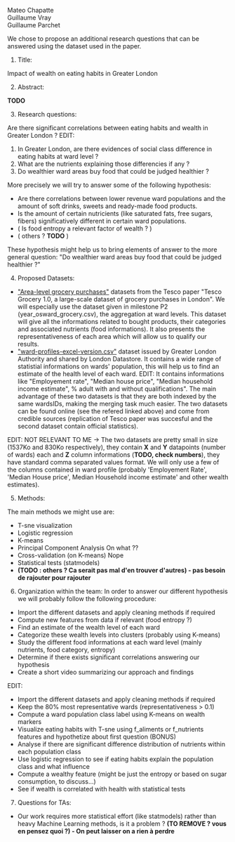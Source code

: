 Mateo Chapatte  
Guillaume Vray  
Guillaume Parchet  

We chose to propose an additional research questions that can be answered using the dataset used in the paper.

1. Title:

Impact of wealth on eating habits in Greater London

2. Abstract:

**TODO**
 
3. Research questions:

Are there significant correlations between eating habits and wealth in Greater London ?
EDIT: 
1) In Greater London, are there evidences of social class difference in eating habits at ward level ?
2) What are the nutrients explaining those differencies if any ?
3) Do wealthier ward areas buy food that could be judged healthier ?
 
More precisely we will try to answer some of the following hypothesis:
  - Are there correlations between lower revenue ward populations and the amount of soft drinks, sweets and ready-made food products.
  - Is the amount of certain nutricients (like saturated fats, free sugars, fibers) significatively different in certain ward populations.
  - ( Is food entropy a relevant factor of wealth ? )
  - ( others ? **TODO** )
   
These hypothesis might help us to bring elements of answer to the more general question: "Do wealthier ward areas buy food that could be judged healthier ?"
 
4. Proposed Datasets:
 - ["Area-level grocery purchases"](https://figshare.com/collections/Tesco_Grocery_1_0/4769354/2) datasets from the Tesco paper "Tesco Grocery 1.0, a large-scale dataset of grocery purchases in London". We will especially use the dataset given in milestone P2 (year_osward_grocery.csv), the aggregation at ward levels. This dataset will give all the informations related to bought products, their categories and associated nutrients (food informations). It also presents the representativeness of each area which will allow us to qualify our results.
 - ["ward-profiles-excel-version.csv"](https://data.london.gov.uk/dataset/ward-profiles-and-atlas) dataset issued by Greater London Authority and shared by London Datastore. It contains a wide range of statistial informations on wards' population, this will help us to find an estimate of the health level of each ward. EDIT: It contains informations like "Employement rate", "Median house price", "Median household income estimate", % adult with and without qualifications".
The main advantage of these two datasets is that they are both indexed by the same wardsIDs, making the merging task much easier. The two datasets can be found online (see the refered linked above) and come from credible sources (replication of Tesco paper was succesful and the second dataset contain official statistics).

EDIT: NOT RELEVANT TO ME -> The two datasets are pretty small in size (1537Ko and  830Ko respectively), they contain **X** and **Y** datapoints (number of wards) each and **Z** column informations (**TODO, check numbers**), they have standard comma separated values format. We will only use a few of the columns contained in ward profile (probably 'Employement Rate', 'Median House price', Median Household income estimate' and other wealth estimates). 
 
5. Methods:

The main methods we might use are:
 - T-sne visualization
 - Logistic regression
 - K-means
 - Principal Component Analysis  On what ??
 - Cross-validation (on K-means) Nope
 - Statistical tests (statmodels)
 - **(TODO : others ? Ca serait pas mal d'en trouver d'autres) - pas besoin de rajouter pour rajouter**
 
6. Organization within the team:
In order to answer our different hypothesis we will probably follow the following procedure:
 - Import the different datasets and apply cleaning methods if required
 - Compute new features from data if relevant (food entropy ?)
 - Find an estimate of the wealth level of each ward
 - Categorize these wealth levels into clusters (probably using K-means)
 - Study the different food informations at each ward level (mainly nutrients, food category, entropy)
 - Determine if there exists significant correlations answering our hypothesis
 - Create a short video summarizing our approach and findings

EDIT:
 - Import the different datasets and apply cleaning methods if required
 - Keep the 80% most representative wards (representativeness > 0.1)
 - Compute a ward population class label using K-means on wealth markers
 - Visualize eating habits with T-sne using f_aliments or f_nutrients features and hypothetize about first question (BONUS)
 - Analyse if there are significant difference distribution of nutrients within each population class
 - Use logistic regression to see if eating habits explain the population class and what influence
 - Compute a wealthy feature (might be just the entropy or based on sugar consumption, to discuss...)
 - See if wealth is correlated with health with statistical tests
 
 
7. Questions for TAs:
 - Our work requires more statistical effort (like statmodels) rather than heavy Machine Learning methods, is it a problem ? **(TO REMOVE ? vous en pensez quoi ?) - On peut laisser on a rien à perdre**
 
 
 
 
 
 
